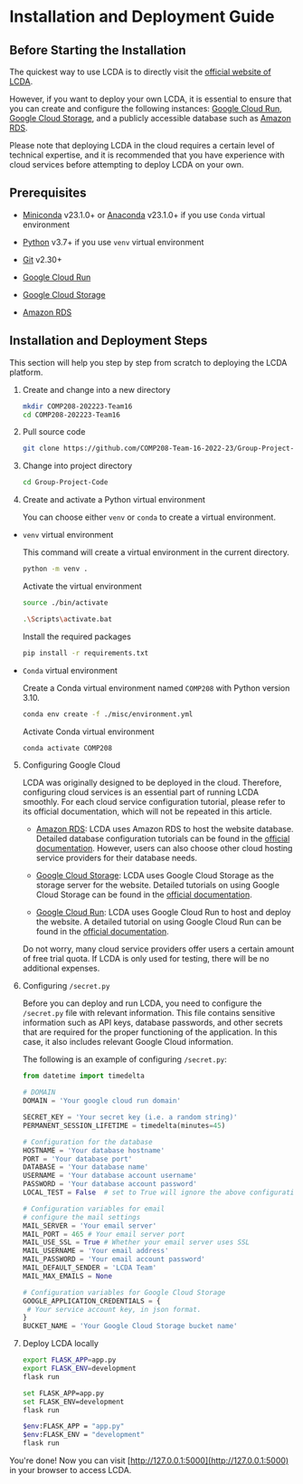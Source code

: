 # Installation and Deployment Guide

## Before Starting the Installation

The quickest way to use LCDA is to directly visit the [official website of LCDA](https://www.lcda.space/).

However, if you want to deploy your own LCDA, it is essential to ensure that you can create and configure the following
instances: [Google Cloud Run](https://cloud.google.com/run), [Google Cloud Storage](https://cloud.google.com/storage), 
and a publicly accessible database such as [Amazon RDS](https://aws.amazon.com/rds/).

Please note that deploying LCDA in the cloud requires a certain level of technical expertise, and it is recommended that
you have experience with cloud services before attempting to deploy LCDA on your own. 

## Prerequisites

- [Miniconda](https://docs.conda.io/en/latest/miniconda.html) v23.1.0+
  or [Anaconda](https://www.anaconda.com/products/distribution) v23.1.0+
  if you use `Conda` virtual environment

- [Python](https://www.python.org/) v3.7+ if you use `venv` virtual environment

- [Git](https://git-scm.com/downloads) v2.30+

- [Google Cloud Run](https://cloud.google.com/run)

- [Google Cloud Storage](https://cloud.google.com/storage)

- [Amazon RDS](https://aws.amazon.com/rds/)

## Installation and Deployment Steps

This section will help you step by step from scratch to deploying the LCDA platform.

1. Create and change into a new directory

   ```bash
   mkdir COMP208-202223-Team16
   cd COMP208-202223-Team16
   ```

2. Pull source code

   ```bash
   git clone https://github.com/COMP208-Team-16-2022-23/Group-Project-Code.git
   ```

3. Change into project directory

   ```bash
   cd Group-Project-Code
   ```

4. Create and activate a Python virtual environment

   You can choose either `venv` or `conda` to create a virtual environment.

- `venv` virtual environment 

   This command will create a virtual environment in the current directory. 
   ```bash
   python -m venv .
   ```
  
   Activate the virtual environment

    <CodeGroup>
   <CodeGroupItem title="Bash" active>
  
   ```bash
   source ./bin/activate
  ```
  
    </CodeGroupItem>
  
    <CodeGroupItem title="CMD">
  
    ```bash
  .\Scripts\activate.bat
   ```
  
    </CodeGroupItem>
    </CodeGroup>

  Install the required packages

    ```bash
   pip install -r requirements.txt
   ```

- `Conda` virtual environment

   Create a Conda virtual environment named `COMP208` with Python version 3.10. 
   ```bash
   conda env create -f ./misc/environment.yml
   ```
  
   Activate Conda virtual environment
   ```bash
   conda activate COMP208
   ```

5. Configuring Google Cloud

   LCDA was originally designed to be deployed in the cloud. Therefore, configuring cloud services is an essential part
   of running LCDA smoothly. For each cloud service configuration tutorial, please refer to its official documentation,
   which will not be repeated in this article.

    - [Amazon RDS](https://aws.amazon.com/rds/): LCDA uses Amazon RDS to host the website database. Detailed database
      configuration tutorials can be found in
      the [official documentation](https://docs.aws.amazon.com/AmazonRDS/latest/UserGuide/Welcome.html). However, users
      can also choose other cloud
      hosting service providers for their
      database needs.

    - [Google Cloud Storage](https://cloud.google.com/storage): LCDA uses Google Cloud Storage as the storage server for
      the website. Detailed tutorials on using Google Cloud Storage can be found in
      the [official documentation](https://cloud.google.com/storage/docs).

    - [Google Cloud Run](https://cloud.google.com/run): LCDA uses Google Cloud Run to host and deploy the website. A
      detailed tutorial on using Google Cloud Run can be found in
      the [official documentation](https://cloud.google.com/run/docs).

   Do not worry, many cloud service providers offer users a certain amount of free trial quota. If LCDA is only used for
   testing, there will be no additional expenses.

6. Configuring `/secret.py`

   Before you can deploy and run LCDA, you need to configure the `/secret.py` file with relevant information. This file
   contains sensitive information such as API keys, database passwords, and other secrets that are required for the
   proper functioning of the application. In this case, it also includes relevant Google Cloud information.

   The following is an example of configuring `/secret.py`:

      ```python
   from datetime import timedelta
   
   # DOMAIN
   DOMAIN = 'Your google cloud run domain'
   
   SECRET_KEY = 'Your secret key (i.e. a random string)'
   PERMANENT_SESSION_LIFETIME = timedelta(minutes=45)
   
   # Configuration for the database
   HOSTNAME = 'Your database hostname'
   PORT = 'Your database port'
   DATABASE = 'Your database name'
   USERNAME = 'Your database account username'
   PASSWORD = 'Your database account password'
   LOCAL_TEST = False  # set to True will ignore the above configuration and use local sqlite database called project.db
   
   # Configuration variables for email
   # configure the mail settings
   MAIL_SERVER = 'Your email server'
   MAIL_PORT = 465 # Your email server port
   MAIL_USE_SSL = True # Whether your email server uses SSL
   MAIL_USERNAME = 'Your email address'
   MAIL_PASSWORD = 'Your email account password' 
   MAIL_DEFAULT_SENDER = 'LCDA Team'
   MAIL_MAX_EMAILS = None
   
   # Configuration variables for Google Cloud Storage
   GOOGLE_APPLICATION_CREDENTIALS = {
       # Your service account key, in json format.
   }
   BUCKET_NAME = 'Your Google Cloud Storage bucket name'
   ```

7. Deploy LCDA locally

   <CodeGroup>
   <CodeGroupItem title="Bash" active>

   ```bash
   export FLASK_APP=app.py
   export FLASK_ENV=development
   flask run
   ```

   </CodeGroupItem>

   <CodeGroupItem title="CMD">

   ```bash
   set FLASK_APP=app.py
   set FLASK_ENV=development
   flask run
   ```

   </CodeGroupItem>
   <CodeGroupItem title="Powershell">

   ```bash
   $env:FLASK_APP = "app.py"
   $env:FLASK_ENV = "development"
   flask run
   ```

   </CodeGroupItem>
   </CodeGroup>

You're done! Now you can visit [http://127.0.0.1:5000](http://127.0.0.1:5000) in your browser to
access LCDA.
